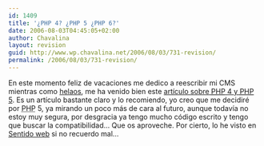 ```yaml
---
id: 1409
title: '¿PHP 4? ¿PHP 5 ¿PHP 6?'
date: 2006-08-03T04:45:05+02:00
author: Chavalina
layout: revision
guid: http://www.wp.chavalina.net/2006/08/03/731-revision/
permalink: /2006/08/03/731-revision/
---
```

En este momento feliz de vacaciones me dedico a reescribir mi CMS mientras como <a href="http://haagen-dazs.es/irresistibles/gama/producto.asp?tipo=1&#038;sabor=6&#038;mIzq=2" target="_blank">helaos</a>, me ha venido bien este <a href="http://www.maestrosdelweb.com/editorial/php4y5/" target="_blank">artículo sobre <acronym title="Hypertext PreProcessor">PHP</acronym> 4 y <acronym title="Hypertext PreProcessor">PHP</acronym> 5</a>. Es un artículo bastante claro y lo recomiendo, yo creo que me decidiré por <acronym title="Hypertext PreProcessor">PHP</acronym> 5, ya mirando un poco más de cara al futuro, aunque todavía no estoy muy segura, por desgracia ya tengo mucho código escrito y tengo que buscar la compatibilidad… Que os aproveche. Por cierto, lo he visto en <a href="http://sentidoweb.com/" target="_blank">Sentido web</a> si no recuerdo mal…